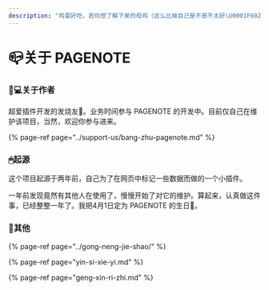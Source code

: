 ```yaml
---
description: "鸡蛋好吃，若你想了解下单的母鸡（这么比喻自己是不是不太好\U0001F602），愿意与你聊聊。"
---
```


# 📪关于 PAGENOTE

### 👨💻关于作者

超爱插件开发的发烧友🤒。业务时间参与 PAGENOTE 的开发中。目前仅自己在维护该项目，当然，欢迎你参与进来。

{% page-ref page="../support-us/bang-zhu-pagenote.md" %}

### 🖱起源

这个项目起源于两年前，自己为了在网页中标记一些数据而做的一个小插件。

一年前发现竟然有其他人在使用了，慢慢开始了对它的维护。算起来，认真做这件事，已经整整一年了。我把4月1日定为 PAGENOTE 的生日🎂。

### 🔗其他

{% page-ref page="../gong-neng-jie-shao/" %}

{% page-ref page="yin-si-xie-yi.md" %}

{% page-ref page="geng-xin-ri-zhi.md" %}





